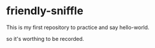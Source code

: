 # friendly-sniffle
This is my first repository to practice and say hello-world.

so it's worthing to be recorded.
